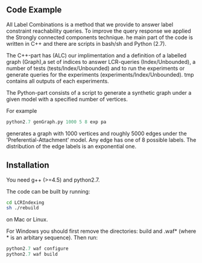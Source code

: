 ## Code Example
All Label Combinations is a method that we provide to answer label constraint reachability queries. To improve the query response we applied the Strongly connected components technique. he main part of the code is written in C++ and there are scripts in bash/sh and Python (2.7).

The C++-part has (ALC) our implimentation and a definition of a labelled graph (Graph),a set of indices to answer LCR-queries (Index/Unbounded), a number of tests (tests/Index/Unbounded) and to run the experiments or generate queries for the experiments (experiments/Index/Unbounded). tmp contains all outputs of each experiments. 

The Python-part consists of a script to generate a synthetic graph under a given model with a specified number of vertices.

For example

```python
python2.7 genGraph.py 1000 5 8 exp pa
```

generates a graph with 1000 vertices and roughly 5000 edges under the 'Preferential-Attachment' model. Any edge has one of 8 possible labels. The distribution of the edge labels is an exponential one.

## Installation

You need g++ (>=4.5) and python2.7.

The code can be built by running:

```sh
cd LCRIndexing
sh ./rebuild
```

on Mac or Linux. 

For Windows you should first remove the directories: build and .waf* (where * is an arbitary sequence). Then run:

```python
python2.7 waf configure
python2.7 waf build
```

